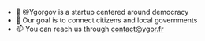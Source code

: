 - 👋 @Ygorgov is a startup centered around democracy
- 🌱 Our goal is to connect citizens and local governments
- 📫 You can reach us through contact@ygor.fr

<!---
Ygorgov/Ygorgov is a ✨ special ✨ repository because its `README.md` (this file) appears on your GitHub profile.
You can click the Preview link to take a look at your changes.
--->
